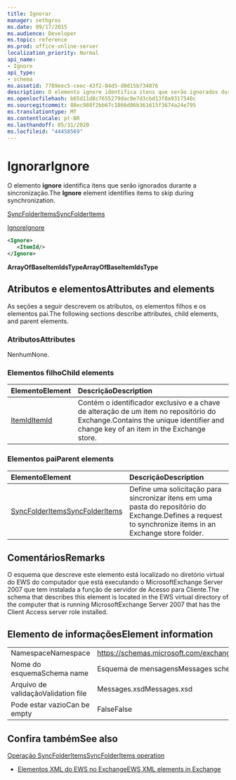 ```yaml
---
title: Ignorar
manager: sethgros
ms.date: 09/17/2015
ms.audience: Developer
ms.topic: reference
ms.prod: office-online-server
localization_priority: Normal
api_name:
- Ignore
api_type:
- schema
ms.assetid: 7789eec5-ceec-43f2-84d5-d0d15b734076
description: O elemento ignore identifica itens que serão ignorados durante a sincronização.
ms.openlocfilehash: b65d11d8c7655279dac0e7d3cbd13f8a9317540c
ms.sourcegitcommit: 88ec988f2bb67c1866d06b361615f3674a24e795
ms.translationtype: MT
ms.contentlocale: pt-BR
ms.lasthandoff: 05/31/2020
ms.locfileid: "44458569"
---
```

# <a name="ignore"></a><span data-ttu-id="f4638-103">Ignorar</span><span class="sxs-lookup"><span data-stu-id="f4638-103">Ignore</span></span>

<span data-ttu-id="f4638-104">O elemento **ignore** identifica itens que serão ignorados durante a sincronização.</span><span class="sxs-lookup"><span data-stu-id="f4638-104">The **Ignore** element identifies items to skip during synchronization.</span></span> 
  
[<span data-ttu-id="f4638-105">SyncFolderItems</span><span class="sxs-lookup"><span data-stu-id="f4638-105">SyncFolderItems</span></span>](syncfolderitems.md)
  
[<span data-ttu-id="f4638-106">Ignore</span><span class="sxs-lookup"><span data-stu-id="f4638-106">Ignore</span></span>](ignore.md)
  
```xml
<Ignore>
   <ItemId/>
</Ignore>
```

 <span data-ttu-id="f4638-107">**ArrayOfBaseItemIdsType**</span><span class="sxs-lookup"><span data-stu-id="f4638-107">**ArrayOfBaseItemIdsType**</span></span>
## <a name="attributes-and-elements"></a><span data-ttu-id="f4638-108">Atributos e elementos</span><span class="sxs-lookup"><span data-stu-id="f4638-108">Attributes and elements</span></span>

<span data-ttu-id="f4638-109">As seções a seguir descrevem os atributos, os elementos filhos e os elementos pai.</span><span class="sxs-lookup"><span data-stu-id="f4638-109">The following sections describe attributes, child elements, and parent elements.</span></span>
  
### <a name="attributes"></a><span data-ttu-id="f4638-110">Atributos</span><span class="sxs-lookup"><span data-stu-id="f4638-110">Attributes</span></span>

<span data-ttu-id="f4638-111">Nenhum</span><span class="sxs-lookup"><span data-stu-id="f4638-111">None.</span></span>
  
### <a name="child-elements"></a><span data-ttu-id="f4638-112">Elementos filho</span><span class="sxs-lookup"><span data-stu-id="f4638-112">Child elements</span></span>

|<span data-ttu-id="f4638-113">**Elemento**</span><span class="sxs-lookup"><span data-stu-id="f4638-113">**Element**</span></span>|<span data-ttu-id="f4638-114">**Descrição**</span><span class="sxs-lookup"><span data-stu-id="f4638-114">**Description**</span></span>|
|:-----|:-----|
|[<span data-ttu-id="f4638-115">ItemId</span><span class="sxs-lookup"><span data-stu-id="f4638-115">ItemId</span></span>](itemid.md) <br/> |<span data-ttu-id="f4638-116">Contém o identificador exclusivo e a chave de alteração de um item no repositório do Exchange.</span><span class="sxs-lookup"><span data-stu-id="f4638-116">Contains the unique identifier and change key of an item in the Exchange store.</span></span>  <br/> |
   
### <a name="parent-elements"></a><span data-ttu-id="f4638-117">Elementos pai</span><span class="sxs-lookup"><span data-stu-id="f4638-117">Parent elements</span></span>

|<span data-ttu-id="f4638-118">**Elemento**</span><span class="sxs-lookup"><span data-stu-id="f4638-118">**Element**</span></span>|<span data-ttu-id="f4638-119">**Descrição**</span><span class="sxs-lookup"><span data-stu-id="f4638-119">**Description**</span></span>|
|:-----|:-----|
|[<span data-ttu-id="f4638-120">SyncFolderItems</span><span class="sxs-lookup"><span data-stu-id="f4638-120">SyncFolderItems</span></span>](syncfolderitems.md) <br/> |<span data-ttu-id="f4638-121">Define uma solicitação para sincronizar itens em uma pasta do repositório do Exchange.</span><span class="sxs-lookup"><span data-stu-id="f4638-121">Defines a request to synchronize items in an Exchange store folder.</span></span>  <br/> |
   
## <a name="remarks"></a><span data-ttu-id="f4638-122">Comentários</span><span class="sxs-lookup"><span data-stu-id="f4638-122">Remarks</span></span>

<span data-ttu-id="f4638-123">O esquema que descreve este elemento está localizado no diretório virtual do EWS do computador que está executando o MicrosoftExchange Server 2007 que tem instalada a função de servidor de Acesso para Cliente.</span><span class="sxs-lookup"><span data-stu-id="f4638-123">The schema that describes this element is located in the EWS virtual directory of the computer that is running MicrosoftExchange Server 2007 that has the Client Access server role installed.</span></span>
  
## <a name="element-information"></a><span data-ttu-id="f4638-124">Elemento de informações</span><span class="sxs-lookup"><span data-stu-id="f4638-124">Element information</span></span>

|||
|:-----|:-----|
|<span data-ttu-id="f4638-125">Namespace</span><span class="sxs-lookup"><span data-stu-id="f4638-125">Namespace</span></span>  <br/> |https://schemas.microsoft.com/exchange/services/2006/messages  <br/> |
|<span data-ttu-id="f4638-126">Nome do esquema</span><span class="sxs-lookup"><span data-stu-id="f4638-126">Schema name</span></span>  <br/> |<span data-ttu-id="f4638-127">Esquema de mensagens</span><span class="sxs-lookup"><span data-stu-id="f4638-127">Messages schema</span></span>  <br/> |
|<span data-ttu-id="f4638-128">Arquivo de validação</span><span class="sxs-lookup"><span data-stu-id="f4638-128">Validation file</span></span>  <br/> |<span data-ttu-id="f4638-129">Messages.xsd</span><span class="sxs-lookup"><span data-stu-id="f4638-129">Messages.xsd</span></span>  <br/> |
|<span data-ttu-id="f4638-130">Pode estar vazio</span><span class="sxs-lookup"><span data-stu-id="f4638-130">Can be empty</span></span>  <br/> |<span data-ttu-id="f4638-131">False</span><span class="sxs-lookup"><span data-stu-id="f4638-131">False</span></span>  <br/> |
   
## <a name="see-also"></a><span data-ttu-id="f4638-132">Confira também</span><span class="sxs-lookup"><span data-stu-id="f4638-132">See also</span></span>



[<span data-ttu-id="f4638-133">Operação SyncFolderItems</span><span class="sxs-lookup"><span data-stu-id="f4638-133">SyncFolderItems operation</span></span>](syncfolderitems-operation.md)


- [<span data-ttu-id="f4638-134">Elementos XML do EWS no Exchange</span><span class="sxs-lookup"><span data-stu-id="f4638-134">EWS XML elements in Exchange</span></span>](ews-xml-elements-in-exchange.md)

